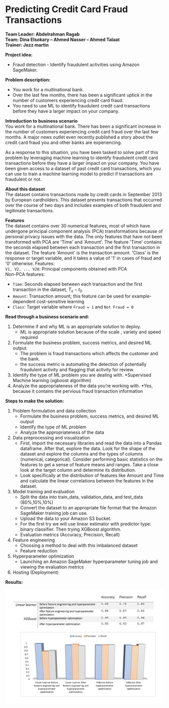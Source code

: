 # Predicting Credit Card Fraud Transactions

**Team Leader:  Abdelrahman Ragab\
Team: Dina Elsokary – Ahmed Nasser – Ahmed Talaat\
Trainer: Jezz martin**

**Project idea:**
* Fraud detection - Identify fraudulent activities using Amazon SageMaker.

**Problem description:**
*	You work for a multinational bank. 
*	Over the last few months, there has been a significant uptick in the number of customers experiencing credit card fraud. 
*	You need to use ML to identify fraudulent credit card transactions before they have a larger impact on your company. 

**Introduction to business scenario** \
You work for a multinational bank. There has been a significant increase in the number of customers experiencing credit card fraud over the last few months. A major news outlet even recently published a story about the credit card fraud you and other banks are experiencing. 

As a response to this situation, you have been tasked to solve part of this problem by leveraging machine learning to identify fraudulent credit card transactions before they have a larger impact on your company. You have been given access to a dataset of past credit card transactions, which you can use to train a machine learning model to predict if transactions are fraudulent or not.

**About this dataset** \
The dataset contains transactions made by credit cards in September 2013 by European cardholders. This dataset presents transactions that occurred over the course of two days and includes examples of both fraudulent and legitimate transactions.

**Features** \
The dataset contains over 30 numerical features, most of which have undergone principal component analysis (PCA) transformations because of personal privacy issues with the data. The only features that have not been transformed with PCA are 'Time' and 'Amount'. The feature 'Time' contains the seconds elapsed between each transaction and the first transaction in the dataset. The feature 'Amount' is the transaction amount. 'Class' is the response or target variable, and it takes a value of '1' in cases of fraud and '0' otherwise.
Features: \
`V1, V2, ... V28`: Principal components obtained with PCA\
Non-PCA features: 
- `Time`: Seconds elapsed between each transaction and the first transaction in the dataset, $T_x - t_0$
- `Amount`: Transaction amount; this feature can be used for example-dependent cost-sensitive learning 
- `Class`: Target variable where `Fraud = 1` and `Not Fraud = 0`

**Read through a business scenario and:**
1. Determine if and why ML is an appropriate solution to deploy.
    *	ML is appropriate solution because of the scale , variety and speed required
2. Formulate the business problem, success metrics, and desired ML output.
    *	The problem is fraud transactions which affects the customer and the bank. 
    *	the success metric is automating the detection of potentially fraudulent activity and flagging that activity for review.
3. Identify the type of ML problem you are dealing with.
    *Supervised Machine learning (xgboost algorithm)
4. Analyze the appropriateness of the data you’re working with.
    *Yes, because it contains the pervious fraud transaction information 

**Steps to make the solution:** 
1. Problem formulation and data collection
    *	Formulate the business problem, success metrics, and desired ML output
    *	Identify the type of ML problem
    *	Analyze the appropriateness of the data 
2. Data preprocessing and visualization  
    *	First, import the necessary libraries and read the data into a Pandas dataframe. After that, explore the data. Look for the shape of the dataset and explore the columns and the types of columns (numerical, categorical). Consider performing basic statistics on the features to get a sense of feature means and ranges. Take a close look at the target column and determine its distribution.
    *	Look specifically at the distribution of features like Amount and Time and calculate the linear correlations between the features in the dataset. 
3. Model training and evaluation
    *	Split the data into train_data, validation_data, and test_data (80%,10%,10%)
    *	Convert the dataset to an appropriate file format that the Amazon SageMaker training job can use.
    *	Upload the data to your Amazon S3 bucket.
    *	For the first try we will use linear estimator with predictor type: binary classifier. Then trying XGBoost algorithm.
    *	Evaluation metrics (Accuracy, Precision, Recall) 
4. Feature engineering
    *	Choosing a method to deal with this imbalanced dataset
    *	Feature reduction 
5. Hyperparameter optimization
    *	 Launching an Amazon SageMaker hyperparameter tuning job and viewing the evaluation metrics 
6. Hosting (Deployment)

**Results:** 

![Results](https://github.com/dinaelsokary/Predicting-Credit-Card-Fraud-Transactions/blob/main/results.JPG)

